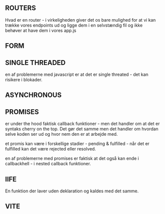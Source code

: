 ## ROUTERS

Hvad er en router - i virkeligheden giver det os bare mulighed for at vi kan trække vores endpoints ud og ligge dem i en selvstændig fil og ikke behøver at have dem i vores app.js

## FORM

## SINGLE THREADED

en af problemerne med javascript er at det er single threated - det kan risikere i blokader. 

## ASYNCHRONOUS 

## PROMISES

er under the hood faktisk callback funktioner - men det handler om at det er syntaks cherry on the top. Det gør det samme men det handler om hvordan selve koden ser ud og hvor nem den er at arbejde med.

et promis kan være i forskellige stadier - pending & fulfilled - når det er fulfilled kan det være rejected eller resolved. 

en af problemerne med promises er faktisk at det også kan ende i callbackhell - i nested callback funktioner. 

## IIFE

En funktion der laver uden deklaration og kaldes med det samme.

## VITE
